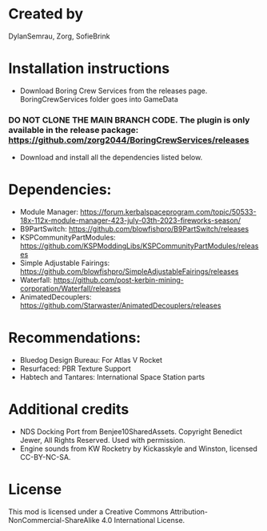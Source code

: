 # Created by
DylanSemrau, Zorg, SofieBrink

# Installation instructions
- Download Boring Crew Services from the releases page. BoringCrewServices folder goes into GameData
### DO NOT CLONE THE MAIN BRANCH CODE. The plugin is only available in the release package: https://github.com/zorg2044/BoringCrewServices/releases   
- Download and install all the dependencies listed below.

# Dependencies:

- Module Manager: https://forum.kerbalspaceprogram.com/topic/50533-18x-112x-module-manager-423-july-03th-2023-fireworks-season/
- B9PartSwitch: https://github.com/blowfishpro/B9PartSwitch/releases
- KSPCommunityPartModules: https://github.com/KSPModdingLibs/KSPCommunityPartModules/releases
- Simple Adjustable Fairings: https://github.com/blowfishpro/SimpleAdjustableFairings/releases
- Waterfall: https://github.com/post-kerbin-mining-corporation/Waterfall/releases
- AnimatedDecouplers: https://github.com/Starwaster/AnimatedDecouplers/releases

# Recommendations:

- Bluedog Design Bureau: For Atlas V Rocket
- Resurfaced: PBR Texture Support
- Habtech and Tantares: International Space Station parts

# Additional credits

- NDS Docking Port from Benjee10SharedAssets. Copyright Benedict Jewer, All Rights Reserved. Used with permission.
- Engine sounds from KW Rocketry by Kickasskyle and Winston, licensed CC-BY-NC-SA.

# License
This mod is licensed under a Creative Commons Attribution-NonCommercial-ShareAlike 4.0 International License.

